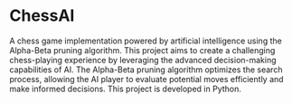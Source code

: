 # ChessAI
A chess game implementation powered by artificial intelligence using the Alpha-Beta pruning algorithm. This project aims to create a challenging chess-playing experience by leveraging the advanced decision-making capabilities of AI. The Alpha-Beta pruning algorithm optimizes the search process, allowing the AI player to evaluate potential moves efficiently and make informed decisions. This project is developed in Python.
